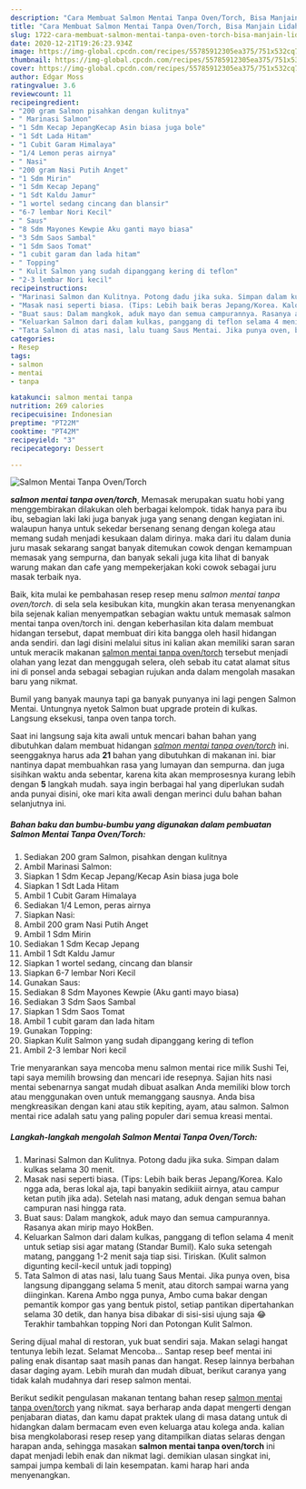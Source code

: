 ```yaml
---
description: "Cara Membuat Salmon Mentai Tanpa Oven/Torch, Bisa Manjain Lidah"
title: "Cara Membuat Salmon Mentai Tanpa Oven/Torch, Bisa Manjain Lidah"
slug: 1722-cara-membuat-salmon-mentai-tanpa-oven-torch-bisa-manjain-lidah
date: 2020-12-21T19:26:23.934Z
image: https://img-global.cpcdn.com/recipes/55785912305ea375/751x532cq70/salmon-mentai-tanpa-oventorch-foto-resep-utama.jpg
thumbnail: https://img-global.cpcdn.com/recipes/55785912305ea375/751x532cq70/salmon-mentai-tanpa-oventorch-foto-resep-utama.jpg
cover: https://img-global.cpcdn.com/recipes/55785912305ea375/751x532cq70/salmon-mentai-tanpa-oventorch-foto-resep-utama.jpg
author: Edgar Moss
ratingvalue: 3.6
reviewcount: 11
recipeingredient:
- "200 gram Salmon pisahkan dengan kulitnya"
- " Marinasi Salmon"
- "1 Sdm Kecap JepangKecap Asin biasa juga bole"
- "1 Sdt Lada Hitam"
- "1 Cubit Garam Himalaya"
- "1/4 Lemon peras airnya"
- " Nasi"
- "200 gram Nasi Putih Anget"
- "1 Sdm Mirin"
- "1 Sdm Kecap Jepang"
- "1 Sdt Kaldu Jamur"
- "1 wortel sedang cincang dan blansir"
- "6-7 lembar Nori Kecil"
- " Saus"
- "8 Sdm Mayones Kewpie Aku ganti mayo biasa"
- "3 Sdm Saos Sambal"
- "1 Sdm Saos Tomat"
- "1 cubit garam dan lada hitam"
- " Topping"
- " Kulit Salmon yang sudah dipanggang kering di teflon"
- "2-3 lembar Nori kecil"
recipeinstructions:
- "Marinasi Salmon dan Kulitnya. Potong dadu jika suka. Simpan dalam kulkas selama 30 menit."
- "Masak nasi seperti biasa. (Tips: Lebih baik beras Jepang/Korea. Kalo ngga ada, beras lokal aja, tapi banyakin sedikiiit airnya, atau campur ketan putih jika ada). Setelah nasi matang, aduk dengan semua bahan campuran nasi hingga rata."
- "Buat saus: Dalam mangkok, aduk mayo dan semua campurannya. Rasanya akan mirip mayo HokBen."
- "Keluarkan Salmon dari dalam kulkas, panggang di teflon selama 4 menit untuk setiap sisi agar matang (Standar Bumil). Kalo suka setengah matang, panggang 1-2 menit saja tiap sisi. Tiriskan. (Kulit salmon digunting kecil-kecil untuk jadi topping)"
- "Tata Salmon di atas nasi, lalu tuang Saus Mentai. Jika punya oven, bisa langsung dipanggang selama 5 menit, atau ditorch sampai warna yang diinginkan. Karena Ambo ngga punya, Ambo cuma bakar dengan pemantik kompor gas yang bentuk pistol, setiap pantikan dipertahankan selama 30 detik, dan hanya bisa dibakar di sisi-sisi ujung saja 😂 Terakhir tambahkan topping Nori dan Potongan Kulit Salmon."
categories:
- Resep
tags:
- salmon
- mentai
- tanpa

katakunci: salmon mentai tanpa 
nutrition: 269 calories
recipecuisine: Indonesian
preptime: "PT22M"
cooktime: "PT42M"
recipeyield: "3"
recipecategory: Dessert

---
```



![Salmon Mentai Tanpa Oven/Torch](https://img-global.cpcdn.com/recipes/55785912305ea375/751x532cq70/salmon-mentai-tanpa-oventorch-foto-resep-utama.jpg)

<b><i>salmon mentai tanpa oven/torch</i></b>, Memasak merupakan suatu hobi yang menggembirakan dilakukan oleh berbagai kelompok. tidak hanya para ibu ibu, sebagian laki laki juga banyak juga yang senang dengan kegiatan ini. walaupun hanya untuk sekedar bersenang senang dengan kolega atau memang sudah menjadi kesukaan dalam dirinya. maka dari itu dalam dunia juru masak sekarang sangat banyak ditemukan cowok dengan kemampuan memasak yang sempurna, dan banyak sekali juga kita lihat di banyak warung makan dan cafe yang mempekerjakan koki cowok sebagai juru masak terbaik nya.

Baik, kita mulai ke pembahasan resep resep menu <i>salmon mentai tanpa oven/torch</i>. di sela sela kesibukan kita, mungkin akan terasa menyenangkan bila sejenak kalian menyempatkan sebagian waktu untuk memasak salmon mentai tanpa oven/torch ini. dengan keberhasilan kita dalam membuat hidangan tersebut, dapat membuat diri kita bangga oleh hasil hidangan anda sendiri. dan lagi disini melalui situs ini kalian akan memiliki saran saran untuk meracik makanan <u>salmon mentai tanpa oven/torch</u> tersebut menjadi olahan yang lezat dan menggugah selera, oleh sebab itu catat alamat situs ini di ponsel anda sebagai sebagian rujukan anda dalam mengolah masakan baru yang nikmat.

Bumil yang banyak maunya tapi ga banyak punyanya ini lagi pengen Salmon Mentai. Untungnya nyetok Salmon buat upgrade protein di kulkas. Langsung eksekusi, tanpa oven tanpa torch.


Saat ini langsung saja kita awali untuk mencari bahan bahan yang dibutuhkan dalam membuat hidangan <u><i>salmon mentai tanpa oven/torch</i></u> ini. seenggaknya harus ada <b>21</b> bahan yang dibutuhkan di makanan ini. biar nantinya dapat membuahkan rasa yang lumayan dan sempurna. dan juga sisihkan waktu anda sebentar, karena kita akan memprosesnya kurang lebih dengan <b>5</b> langkah mudah. saya ingin berbagai hal yang diperlukan sudah anda punyai disini, oke mari kita awali dengan merinci dulu bahan bahan selanjutnya ini.

<!--inarticleads1-->

##### Bahan baku dan bumbu-bumbu yang digunakan dalam pembuatan Salmon Mentai Tanpa Oven/Torch:

1. Sediakan 200 gram Salmon, pisahkan dengan kulitnya
1. Ambil  Marinasi Salmon:
1. Siapkan 1 Sdm Kecap Jepang/Kecap Asin biasa juga bole
1. Siapkan 1 Sdt Lada Hitam
1. Ambil 1 Cubit Garam Himalaya
1. Sediakan 1/4 Lemon, peras airnya
1. Siapkan  Nasi:
1. Ambil 200 gram Nasi Putih Anget
1. Ambil 1 Sdm Mirin
1. Sediakan 1 Sdm Kecap Jepang
1. Ambil 1 Sdt Kaldu Jamur
1. Siapkan 1 wortel sedang, cincang dan blansir
1. Siapkan 6-7 lembar Nori Kecil
1. Gunakan  Saus:
1. Sediakan 8 Sdm Mayones Kewpie (Aku ganti mayo biasa)
1. Sediakan 3 Sdm Saos Sambal
1. Siapkan 1 Sdm Saos Tomat
1. Ambil 1 cubit garam dan lada hitam
1. Gunakan  Topping:
1. Siapkan  Kulit Salmon yang sudah dipanggang kering di teflon
1. Ambil 2-3 lembar Nori kecil


Trie menyarankan saya mencoba menu salmon mentai rice milik Sushi Tei, tapi saya memilih browsing dan mencari ide resepnya. Sajian hits nasi mentai sebenarnya sangat mudah dibuat asalkan Anda memiliki blow torch atau menggunakan oven untuk memanggang sausnya. Anda bisa mengkreasikan dengan kani atau stik kepiting, ayam, atau salmon. Salmon mentai rice adalah satu yang paling populer dari semua kreasi mentai. 

<!--inarticleads2-->

##### Langkah-langkah mengolah Salmon Mentai Tanpa Oven/Torch:

1. Marinasi Salmon dan Kulitnya. Potong dadu jika suka. Simpan dalam kulkas selama 30 menit.
1. Masak nasi seperti biasa. (Tips: Lebih baik beras Jepang/Korea. Kalo ngga ada, beras lokal aja, tapi banyakin sedikiiit airnya, atau campur ketan putih jika ada). Setelah nasi matang, aduk dengan semua bahan campuran nasi hingga rata.
1. Buat saus: Dalam mangkok, aduk mayo dan semua campurannya. Rasanya akan mirip mayo HokBen.
1. Keluarkan Salmon dari dalam kulkas, panggang di teflon selama 4 menit untuk setiap sisi agar matang (Standar Bumil). Kalo suka setengah matang, panggang 1-2 menit saja tiap sisi. Tiriskan. (Kulit salmon digunting kecil-kecil untuk jadi topping)
1. Tata Salmon di atas nasi, lalu tuang Saus Mentai. Jika punya oven, bisa langsung dipanggang selama 5 menit, atau ditorch sampai warna yang diinginkan. Karena Ambo ngga punya, Ambo cuma bakar dengan pemantik kompor gas yang bentuk pistol, setiap pantikan dipertahankan selama 30 detik, dan hanya bisa dibakar di sisi-sisi ujung saja 😂 Terakhir tambahkan topping Nori dan Potongan Kulit Salmon.


Sering dijual mahal di restoran, yuk buat sendiri saja. Makan selagi hangat tentunya lebih lezat. Selamat Mencoba… Santap resep beef mentai ini paling enak disantap saat masih panas dan hangat. Resep lainnya berbahan dasar daging ayam. Lebih murah dan mudah dibuat, berikut caranya yang tidak kalah mudahnya dari resep salmon mentai. 

Berikut sedikit pengulasan makanan tentang bahan resep <u>salmon mentai tanpa oven/torch</u> yang nikmat. saya berharap anda dapat mengerti dengan penjabaran diatas, dan kamu dapat praktek ulang di masa datang untuk di hidangkan dalam bermacam even even keluarga atau kolega anda. kalian bisa mengkolaborasi resep resep yang ditampilkan diatas selaras dengan harapan anda, sehingga masakan <b>salmon mentai tanpa oven/torch</b> ini dapat menjadi lebih enak dan nikmat lagi. demikian ulasan singkat ini, sampai jumpa kembali di lain kesempatan. kami harap hari anda menyenangkan.

